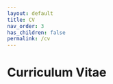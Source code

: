```yaml
---
layout: default
title: CV
nav_order: 3
has_children: false
permalink: /cv
---
```


# Curriculum Vitae
